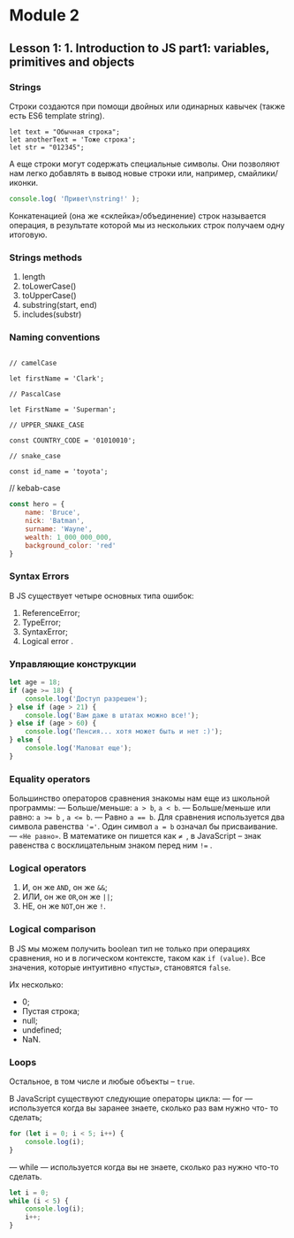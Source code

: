 # Module 2
## Lesson 1: 1. Introduction to JS part1: variables, primitives and objects

### Strings
Строки создаются при помощи двойных или одинарных кавычек (также есть ES6 template string).
```
let text = "Обычная строка";
let anotherText = 'Тоже строка';
let str = "012345";

```

А еще строки могут содержать специальные символы. 
Они позволяют нам легко добавлять в вывод новые строки или, например, смайлики/иконки.


```javascript
console.log( 'Привет\nstring!' );
```

Конкатенацией (она же «склейка»/объединение) строк называется операция, в результате которой мы из нескольких строк получаем одну итоговую.

### Strings methods

1. length
2. toLowerCase()
3. toUpperCase()
4. substring(start, end)
5. includes(substr)

### Naming conventions


```

// camelCase

let firstName = 'Clark';

// PascalCase

let FirstName = 'Superman';

// UPPER_SNAKE_CASE

const COUNTRY_CODE = '01010010';

// snake_case

const id_name = 'toyota';

```

// kebab-case

```javascript
const hero = {
    name: 'Bruce',
    nick: 'Batman',
    surname: 'Wayne',
    wealth: 1_000_000_000,
    background_color: 'red'
}
```

### Syntax Errors
В JS существует четыре основных типа ошибок:
1. ReferenceError; 
2. TypeError;
3. SyntaxError;
4. Logical error .

### Управляющие конструкции

```javascript
let age = 18;
if (age >= 18) {
    console.log('Доступ разрешен');
} else if (age > 21) {
    console.log('Вам даже в штатах можно все!');
} else if (age > 60) {
    console.log('Пенсия... хотя может быть и нет :)');
} else {
    console.log('Маловат еще');
}
```

### Equality operators

Большинство операторов сравнения знакомы нам еще из школьной программы:
— Больше/меньше: `a > b`, `a < b`.
— Больше/меньше или равно: `a >= b` , `a <= b`.
— Равно `a == b`. Для сравнения используется два символа равенства `'='`. Один символ `a = b` означал бы присваивание.
— `«Не равно»`. В математике он пишется как `≠ `, в JavaScript – знак равенства с восклицательным знаком перед ним `!=` .


### Logical operators

1. И, он же `AND`, он же `&&`;
2. ИЛИ, он же `OR`,он же `||`;
3. НЕ, он же `NOT`,он же `!`.


### Logical comparison
В JS мы можем получить boolean тип не только при операциях сравнения, но и в логическом контексте, таком как `if (value)`.
Все значения, которые интуитивно «пусты», становятся `false`. 

Их несколько:
* 0;
* Пустая строка;
* null;
* undefined;
* NaN.

### Loops

Остальное, в том числе и любые объекты – `true`.

В JavaScript существуют следующие операторы цикла:
— for — используется когда вы заранее знаете, сколько раз вам нужно что-
то сделать;

```javascript
for (let i = 0; i < 5; i++) {
    console.log(i);
}
```
— while — используется когда вы не знаете, сколько раз нужно что-то
сделать.

```javascript
let i = 0;
while (i < 5) {
    console.log(i);
    i++;
}
```

